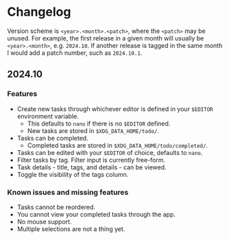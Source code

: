# Changelog

Version scheme is `<year>.<month>.<patch>`, where the `<patch>` may be unused.
For example, the first release in a given month will usually be `<year>.<month>`, e.g. `2024.10`.
If another release is tagged in the same month I would add a patch number, such as `2024.10.1`.

## 2024.10

### Features

* Create new tasks through whichever editor is defined in your `$EDITOR` environment variable.
    * This defaults to `nano` if there is no `$EDITOR` defined.
    * New tasks are stored in `$XDG_DATA_HOME/todo/`.
* Tasks can be completed.
    * Completed tasks are stored in `$XDG_DATA_HOME/todo/completed/`.
* Tasks can be edited with your `$EDITOR` of choice, defaults to `nano`.
* Filter tasks by tag. Filter input is currently free-form.
* Task details - title, tags, and details - can be viewed.
* Toggle the visibility of the tags column.

### Known issues and missing features

* Tasks cannot be reordered.
* You cannot view your completed tasks through the app.
* No mouse support.
* Multiple selections are not a thing yet.
